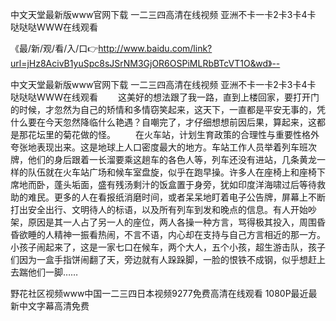 中文天堂最新版www官网下载
一二三四高清在线视频
亚洲不卡一卡2卡3卡4卡
哒哒哒WWW在线观看


《最/新/观/看/入/口👉http://www.baidu.com/link?url=jHz8AcivB1yuSpc8sJSrNM3GjOR6OSPiMLRbBTcVT1O&wd》--

中文天堂最新版www官网下载
一二三四高清在线视频
亚洲不卡一卡2卡3卡4卡
哒哒哒WWW在线观看
　　这美好的想法跟了我一路，直到上楼回家，要打开门的时候，才忽然为自己的矫情和多情窃笑起来，这天下，一直都是平安无事的，凭什么要在今天忽然降临什么艳遇？自嘲完了，才仔细想想前因后果，算起来，这都是那花坛里的菊花做的怪。
　　在火车站，计划生育政策的合理性与重要性格外夸张地表现出来。这是地球上人口密度最大的地方。车站工作人员举着列车班次牌，他们的身后跟着一长溜要乘这趟车的各色人等，列车还没有进站，几条黄龙一样的队伍就在火车站广场和候车室盘旋，似乎在跑早操。许多人在座椅上和座椅下席地而卧，蓬头垢面，盛有残汤剩汁的饭盒置于身旁，犹如印度洋海啸过后等待救助的难民。更多的人在看报纸消磨时间，或者呆呆地盯着电子公告牌，屏幕上不断打出安全出行、文明待人的标语，以及所有列车到发和晚点的信息。有人开始吵架，原因是其一人占了另一人的座位，两人各操一种方言，骂得极其投入，周围昏昏欲睡的人精神一振看热闹，不言不语，内心却在支持与自己方言相近的那一方。小孩子闹起来了，这是一家七口在候车，两个大人，五个小孩，超生游击队，孩子们因为一盒手指饼闹翻了天，旁边就有人跺跺脚，一脸的恨铁不成钢，似乎想赶上去踹他们一脚……





野花社区视频www中国一二三四日本视频9277免费高清在线观看 1080P最近最新中文字幕高清免费
